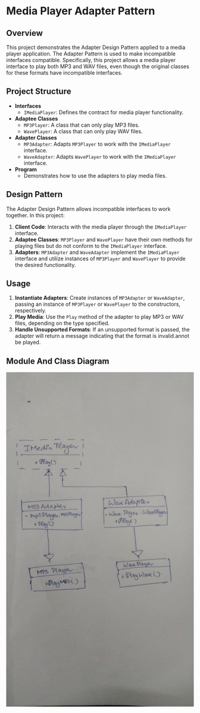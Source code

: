 # **Media Player Adapter Pattern**


## **Overview**

This project demonstrates the Adapter Design Pattern applied to a media player application. The Adapter Pattern is used to make incompatible interfaces compatible. Specifically, this project allows a media player interface to play both MP3 and WAV files, even though the original classes for these formats have incompatible interfaces.


## **Project Structure**



* **Interfaces**
    * `IMediaPlayer`: Defines the contract for media player functionality.
* **Adaptee Classes**
    * `MP3Player`: A class that can only play MP3 files.
    * `WavePlayer`: A class that can only play WAV files.
* **Adapter Classes**
    * `MP3Adapter`: Adapts `MP3Player` to work with the `IMediaPlayer` interface.
    * `WaveAdapter`: Adapts `WavePlayer` to work with the `IMediaPlayer` interface.
* **Program**
    * Demonstrates how to use the adapters to play media files.


## **Design Pattern**

The Adapter Design Pattern allows incompatible interfaces to work together. In this project:



1. **Client Code**: Interacts with the media player through the `IMediaPlayer` interface.
2. **Adaptee Classes**: `MP3Player` and `WavePlayer` have their own methods for playing files but do not conform to the `IMediaPlayer` interface.
3. **Adapters**: `MP3Adapter` and `WaveAdapter` implement the `IMediaPlayer` interface and utilize instances of `MP3Player` and `WavePlayer` to provide the desired functionality.


## **Usage**



1. **Instantiate Adapters**: Create instances of `MP3Adapter` or `WaveAdapter`, passing an instance of `MP3Player` or `WavePlayer` to the constructors, respectively.
2. **Play Media**: Use the `Play` method of the adapter to play MP3 or WAV files, depending on the type specified.
3. **Handle Unsupported Formats**: If an unsupported format is passed, the adapter will return a message indicating that the format is invalid.annot be played.

## Module And Class Diagram
![ModuleAndClassDiagram](./ModuleAndClassDiagram.jpeg)
